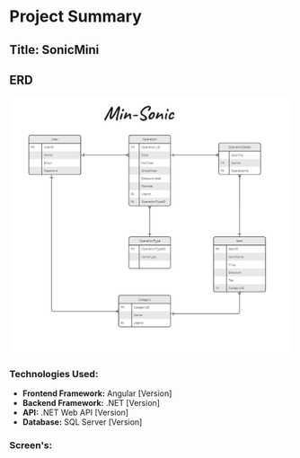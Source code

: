 
# Project Summary

## Title: SonicMini

## ERD
![Project ERD Image](ERD-Mini-Soni.jpg)

### Technologies Used:
- **Frontend Framework:** Angular [Version]
- **Backend Framework:** .NET [Version]
- **API:** .NET Web API [Version]
- **Database:** SQL Server [Version]

### Screen's:
